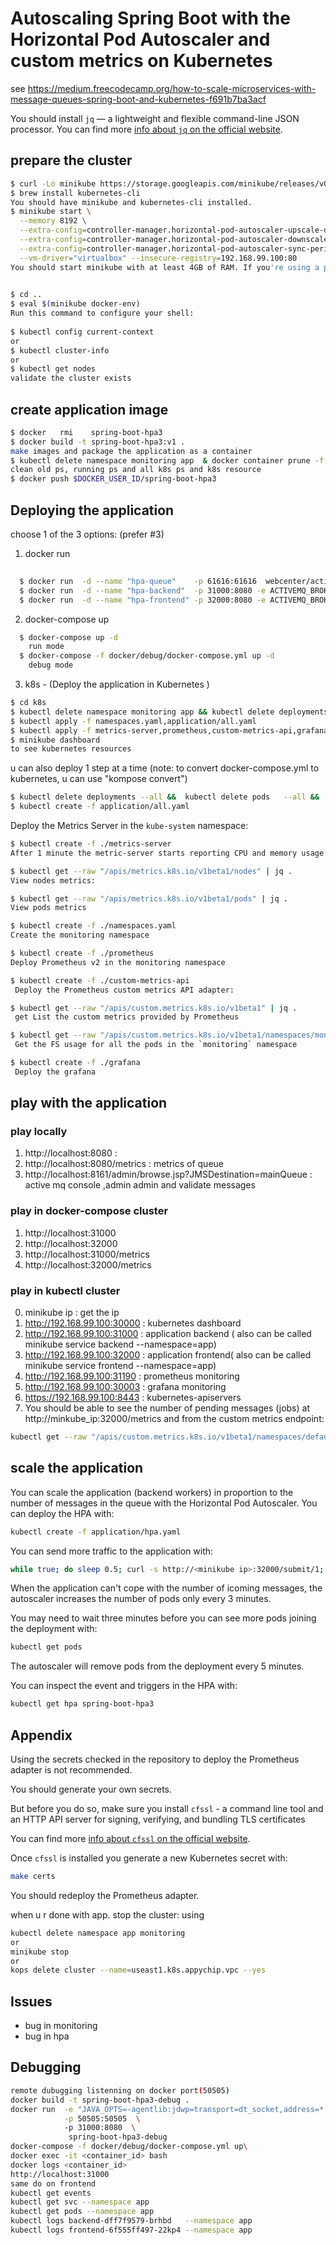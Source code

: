 # Autoscaling Spring Boot with the Horizontal Pod Autoscaler and custom metrics on Kubernetes
 see https://medium.freecodecamp.org/how-to-scale-microservices-with-message-queues-spring-boot-and-kubernetes-f691b7ba3acf

You should install `jq` — a lightweight and flexible command-line JSON processor.
You can find more [info about `jq` on the official website](https://github.com/stedolan/jq).

## prepare the cluster 
```bash
$ curl -Lo minikube https://storage.googleapis.com/minikube/releases/v0.28.2/minikube-darwin-amd64 && chmod +x minikube && sudo mv minikube /usr/local/bin/
$ brew install kubernetes-cli 
You should have minikube and kubernetes-cli installed.
$ minikube start \
  --memory 8192 \
  --extra-config=controller-manager.horizontal-pod-autoscaler-upscale-delay=1m \
  --extra-config=controller-manager.horizontal-pod-autoscaler-downscale-delay=2m \
  --extra-config=controller-manager.horizontal-pod-autoscaler-sync-period=10s \
  --vm-driver="virtualbox" --insecure-registry=192.168.99.100:80
You should start minikube with at least 4GB of RAM. If you're using a pre-existing minikube instance, you can resize the VM by destroying it an recreating it. Just adding the `--memory 4096` won't have any effect.
  

$ cd ..
$ eval $(minikube docker-env)
Run this command to configure your shell:
 
$ kubectl config current-context 
or 
$ kubectl cluster-info
or 
$ kubectl get nodes
validate the cluster exists   
```

## create application image
```bash
$ docker   rmi    spring-boot-hpa3
$ docker build -t spring-boot-hpa3:v1 .
make images and package the application as a container
$ kubectl delete namespace monitoring app  & docker container prune -f  & docker kill $(docker ps -q) & docker ps
clean old ps, running ps and all k8s ps and k8s resource
$ docker push $DOCKER_USER_ID/spring-boot-hpa3
```

## Deploying the application 
choose 1 of the 3 options: (prefer #3)
  1. docker run 
   ```bash
     
     $ docker run  -d --name "hpa-queue"    -p 61616:61616  webcenter/activemq:5.14.3
     $ docker run  -d --name "hpa-backend"  -p 31000:8080 -e ACTIVEMQ_BROKER_URL=tcp://queue:61616 -e STORE_ENABLED=false -e WORKER_ENABLED=true  spring-boot-hpa3
     $ docker run  -d --name "hpa-frontend" -p 32000:8080 -e ACTIVEMQ_BROKER_URL=tcp://queue:61616 -e STORE_ENABLED=true -e WORKER_ENABLED=false  spring-boot-hpa3
``` 
 
            
  2. docker-compose up
   ```bash
     $ docker-compose up -d
       run mode  
     $ docker-compose -f docker/debug/docker-compose.yml up -d 
       debug mode
  ``` 
  
  
  3. k8s - (Deploy the application in Kubernetes ) 
  ```bash
  $ cd k8s 
  $ kubectl delete namespace monitoring app && kubectl delete deployments --all &&  kubectl delete pods   --all &&  kubectl delete services --all
  $ kubectl apply -f namespaces.yaml,application/all.yaml
  $ kubectl apply -f metrics-server,prometheus,custom-metrics-api,grafana
  $ minikube dashboard
  to see kubernetes resources
  
  ``` 
   u can also deploy 1 step at a time
(note: to convert docker-compose.yml to kubernetes, u can use "kompose convert")
```bash
$ kubectl delete deployments --all &&  kubectl delete pods   --all &&  kubectl delete services --all
$ kubectl create -f application/all.yaml
```
Deploy the Metrics Server in the `kube-system` namespace:

```bash
$ kubectl create -f ./metrics-server
After 1 minute the metric-server starts reporting CPU and memory usage for nodes and pods.
```

```bash
$ kubectl get --raw "/apis/metrics.k8s.io/v1beta1/nodes" | jq .
View nodes metrics:
```

```bash
$ kubectl get --raw "/apis/metrics.k8s.io/v1beta1/pods" | jq .
View pods metrics
```

```bash
$ kubectl create -f ./namespaces.yaml
Create the monitoring namespace
```

```bash
$ kubectl create -f ./prometheus
Deploy Prometheus v2 in the monitoring namespace
```

```bash
$ kubectl create -f ./custom-metrics-api
 Deploy the Prometheus custom metrics API adapter:
```
    
```bash
$ kubectl get --raw "/apis/custom.metrics.k8s.io/v1beta1" | jq .
 get List the custom metrics provided by Prometheus
```

```bash
$ kubectl get --raw "/apis/custom.metrics.k8s.io/v1beta1/namespaces/monitoring/pods/*/fs_usage_bytes" | jq .
 Get the FS usage for all the pods in the `monitoring` namespace
```

```bash
$ kubectl create -f ./grafana
 Deploy the grafana
```


##  play with the application
### play locally
1. http://localhost:8080         : 
2. http://localhost:8080/metrics : metrics of queue 
3. http://localhost:8161/admin/browse.jsp?JMSDestination=mainQueue : active mq console ,admin admin  and validate messages
### play in docker-compose cluster
1. http://localhost:31000
2. http://localhost:32000
3. http://localhost:31000/metrics
4. http://localhost:32000/metrics
### play in kubectl cluster
0. minikube ip : get the ip
1. http://192.168.99.100:30000   : kubernetes dashboard
2. http://192.168.99.100:31000   : application backend ( also can be called minikube service backend  --namespace=app)
3. http://192.168.99.100:32000   : application frontend( also can be called minikube service frontend --namespace=app)
4. http://192.168.99.100:31190   : prometheus monitoring
5. http://192.168.99.100:30003   : grafana monitoring
6. https://192.168.99.100:8443   : kubernetes-apiservers
7. You should be able to see the number of pending messages (jobs) at http://minkube_ip:32000/metrics and from the custom metrics endpoint:

```bash
kubectl get --raw "/apis/custom.metrics.k8s.io/v1beta1/namespaces/default/pods/*/messages" | jq .
```

##  scale the application 
You can scale the application (backend workers) in proportion to the number of messages in the queue with the Horizontal Pod Autoscaler. You can deploy the HPA with:

```bash
kubectl create -f application/hpa.yaml
```

You can send more traffic to the application with:

```bash
while true; do sleep 0.5; curl -s http://<minikube ip>:32000/submit/1; done
```

When the application can't cope with the number of icoming messages, the autoscaler increases the number of pods only every 3 minutes.

You may need to wait three minutes before you can see more pods joining the deployment with:

```bash
kubectl get pods
```

The autoscaler will remove pods from the deployment every 5 minutes.

You can inspect the event and triggers in the HPA with:

```bash
kubectl get hpa spring-boot-hpa3
```

## Appendix

Using the secrets checked in the repository to deploy the Prometheus adapter is not recommended.

You should generate your own secrets.

But before you do so, make sure you install `cfssl` - a command line tool and an HTTP API server for signing, verifying, and bundling TLS certificates
                      
You can find more [info about `cfssl` on the official website](https://github.com/cloudflare/cfssl).

Once `cfssl` is installed you generate a new Kubernetes secret with:

```bash
make certs
```

You should redeploy the Prometheus adapter.

when u r done with app. stop the cluster: using 
```sh
kubectl delete namespace app monitoring
or
minikube stop 
or 
kops delete cluster --name=useast1.k8s.appychip.vpc --yes
```

## Issues

- bug in monitoring
- bug in hpa 

## Debugging
```sh
remote dubugging listenning on docker port(50505)
docker build -t spring-boot-hpa3-debug .
docker run  -e "JAVA_OPTS=-agentlib:jdwp=transport=dt_socket,address=*:50505,server=y,suspend=y" \
            -p 50505:50505  \ 
            -p 31000:8080  \ 
             spring-boot-hpa3-debug
docker-compose -f docker/debug/docker-compose.yml up\
docker exec -it <container_id> bash
docker logs <container_id>
http://localhost:31000
same do on frontend
kubectl get events
kubectl get svc --namespace app
kubectl get pods --namespace app
kubectl logs backend-dff7f9579-brhbd   --namespace app
kubectl logs frontend-6f555ff497-22kp4 --namespace app
```